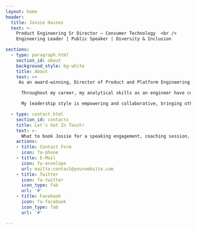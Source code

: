 ```yaml
---
layout: home
header:
  title: Jossie Haines
  text: >-
    Product Engineering Sr Director – Consumer Technology  <br /> 
    Engineering Leader | Public Speaker | Diversity & Inclusion

sections:
  - type: paragraph.html
    section_id: about
    background_style: bg-white
    title: About
    text: >+
     As an award-winning, Director of Product and Platform Engineering I have an extensive background with progressive roles leading and supporting the creation of innovative, consumer facing products, improving product and brand performance in global markets while generating millions in new business revenue for global companies.

      Throughout my career, my analytical skills as an engineer have combined with my passion to create a world where technology can empower everyone to thrive, championing the customer. This drive for tech began when I got my first computer at age 5, a Commodore 64. I learned to code in 3 months at a boot camp after college and the love affair began.

      My leadership style is empowering and collaborative, bringing others along through communicating technical solutions clearly and easily, even for non-techies. I provide mentoring and lead all diversity and inclusion efforts, demonstrated by founding Women@Siri and launching the Tile mentorship program, which gained 67% participation. 

  - type: contact.html
    section_id: contacts
    title: Let's Get In Touch!
    text: >-
      What to book Jossie for a speaking engagement, coaching session, or advisory work?  Reach out below:
    actions:
    - title: Contact Form
      icon: fa-phone
    - title: E-Mail
      icon: fa-envelope
      url: mailto:contact@yourwebsite.com
    - title: Twitter
      icon: fa-twitter
      icon_type: fab
      url: '#'
    - title: Facebook
      icon: fa-facebook
      icon_type: fab
      url: '#'

---
```

